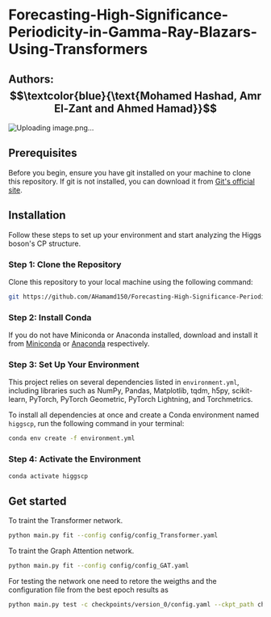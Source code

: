 # Forecasting-High-Significance-Periodicity-in-Gamma-Ray-Blazars-Using-Transformers
## Authors: $$\textcolor{blue}{\text{Mohamed Hashad, Amr El-Zant and Ahmed Hamad}}$$ 

![Uploading image.png…]()


## Prerequisites

Before you begin, ensure you have git installed on your machine to clone this repository. If git is not installed, you can download it from [Git's official site](https://git-scm.com/downloads).

## Installation

Follow these steps to set up your environment and start analyzing the Higgs boson's CP structure.

### Step 1: Clone the Repository

Clone this repository to your local machine using the following command:

```bash
git https://github.com/AHamamd150/Forecasting-High-Significance-Periodicity-in-Gamma-Ray-Blazars-Using-Transformers.git
```

### Step 2: Install Conda

If you do not have Miniconda or Anaconda installed, download and install it from [Miniconda](https://docs.conda.io/en/latest/miniconda.html) or [Anaconda](https://www.anaconda.com/products/individual) respectively.

### Step 3: Set Up Your Environment

This project relies on several dependencies listed in `environment.yml`, including libraries such as NumPy, Pandas, Matplotlib, tqdm, h5py, scikit-learn, PyTorch, PyTorch Geometric, PyTorch Lightning, and Torchmetrics.

To install all dependencies at once and create a Conda environment named `higgscp`, run the following command in your terminal:

```bash
conda env create -f environment.yml
```

### Step 4: Activate the Environment
```bash
conda activate higgscp
```

##  Get started
To traint the Transformer network.
```bash
python main.py fit --config config/config_Transformer.yaml
```
To traint the Graph Attention network.
```bash
python main.py fit --config config/config_GAT.yaml
```

For testing the network one need to retore the weigths and the configuration file from the best epoch results as 

```bash
python main.py test -c checkpoints/version_0/config.yaml --ckpt_path checkpoints/version_0/checkpoints/best_checkpoint.ckpt
```


